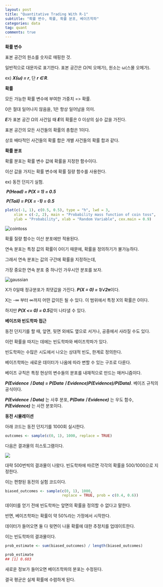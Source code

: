 ```yaml
---
layout: post
title: "Quantitative Trading With R-1"
subtitle: "확률 변수, 확률, 확률 분포, 베이즈학파"
categories: data
tag: quant
comments: true
---
```


**확률 변수**

표본 공간의 원소를 숫자로 매핑한 것.

일반적으로 대문자로 표기한다. 표본 공간은 Ω(빅 오메가), 원소는  ω(스몰 오메가).

ex) ***X(ω) = r***, 단 ***r ∈ R***.



**확률**

모든 가능한 확률 변수에 부여한 가중치 => 확률.

0은 절대 일어나지 않음을, 1은 항상 일어남을 의미.

***E***가 표본 공간 Ω의 사건일 때 ***E***의 확률은 0 이상의 실수 값을 가진다.

표본 공간의 모든 사건들의 확률의 총합은 1이다.

상호 배타적인 사건들의 확률 합은 개별 사건들의 확률 합과 같다.



**확률 분포**

확률 분포는 확률 변수 값에 확률을 지정한 함수이다.

이산 값을 가지는 확률 변수에 확률 질량 함수를 사용한다.

ex) 동전 던지기 실험.

​       ***P(Head) = P(X = 1) = 0.5***

​       ***P(Tail) = P(X = -1) = 0.5***

```R
plot(c(-1, 1), c(0.5, 0.5), type = "h", lwd = 3,
    xlim = c(-2, 2), main = "Probability mass function of coin toss",
    ylab = "Probability", xlab = "Random Variable", cex.main = 0.9)
```

 ![cointoss](https://imgur.com/7r8FGrM.png)

확률 질량 함수는 이산 분포에만 적용된다. 

연속 분포는 특정 값의 확률이 0이기 때문에, 확률을 정의하기가 불가능하다.

그래서 연속 분포는 값의 구간에 확률을 지정하는데, 

가장 중요한 연속 분포 중 하나인 가우시안 분포를 보자.

 ![gaussian](https://imgur.com/McMfBiq.png)

X가 0일때 정규분포가 최댓값을 가진다. ***P(X = 0) = 1/√2π***이다.

X는 -∞ 부터 ∞까지 어떤 값이든 될 수 있다. 이 범위에서 특정 X의 확률은 0이다.

하지만 ***P(X <= 0) = 0.5***같이 나타낼 수 있다.



**베이즈와 빈도학파 접근**

동전 던지기를 할 때, 앞면, 뒷면 외에도 옆으로 서거나, 공중에서 사라질 수도 있다.

이런 확률을 따지는 데에는 빈도학파와 베이즈학파가 있다.

빈도학파는 수많은 시도에서 나오는 상대적 빈도, 한계로 정의한다.

베이즈학파는 새로운 데이터가 나옴에 따라 변할 수 있는 구조로 다룬다.

베이즈 규칙은 특정 현상의 변수들의 분포를 내재적으로 만드는 매커니즘이다.

***P(EvidenceㅣData) = P(DataㅣEvidence)P(Evidence)/P(Data)***. 베이즈 규칙의 공식이다.

***P(EvidenceㅣData)*** 는 사후 분포, ***P(DataㅣEvidence)*** 는 우도 함수, ***P(Evidence)*** 는 사전 분포이다.



**동전 시뮬레이션**

아래 코드는 동전 던지기를 1000회 실시한다. 

```R
outcomes <- sample(c(0, 1), 1000, replace = TRUE)
```

다음은 결과물의 히스토그램이다.

  ![](https://imgur.com/IJejYlE.png)

대략 500번씩의 결과물이 나왔다. 빈도학파에 따르면 각각의 확률을 500/1000으로 지정한다.

이는 편향된 동전의 실험 코드이다.

```R
biased_outcomes <- sample(c(0, 1), 1000,
                          replace = TRUE, prob = c(0.4, 0.6))
```

데이터를 얻기 전에 빈도학파는 앞면의 확률을 정의할 수 없다고 말한다.

반면, 베이즈학파는 확률이 약 50%라는 가정에서 시작한다.

데이터가 들어오면 둘 다 윗면이 나올 확률에 대한 추정치를 업데이트한다.

이는 빈도학파의 결과물이다.

```R
prob_estimate <- sum(biased_outcomes) / length(biased_outcomes)

prob_estimate
## [1] 0.603
```

새로운 정보가 들어오면 베이즈학파의 분포는 수정된다. 

결국 평균은 실제 확률에 수렴하게 된다.
